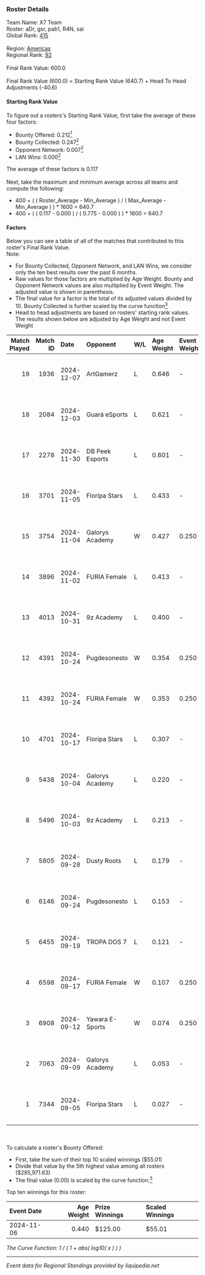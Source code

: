 ### Roster Details<br />
Team Name: X7 Team<br />
Roster: aDr, gsr, pab1, R4N, sai<br />
Global Rank: [415](../../standings_global_2025_02_28.md)<br />
<br />
Region: [Americas]( ../../standings_americas_2025_02_28.md)<br />
Regional Rank: [92]( ../../standings_americas_2025_02_28.md)<br />
<br />
Final Rank Value:  600.0<br />
<br />
Final Rank Value (600.0) = Starting Rank Value (640.7) + Head To Head Adjustments (-40.6)<br />

#### Starting Rank Value<br />
To figure out a rosters's Starting Rank Value, first take the average of these four factors:<br />
- Bounty Offered: 0.212[<sup>1</sup>](#table2)
- Bounty Collected: 0.247[<sup>2</sup>](#table1)
- Opponent Network: 0.007[<sup>2</sup>](#table1)
- LAN Wins: 0.000[<sup>2</sup>](#table1)

The average of these factors is 0.117<br />
<br />
Next, take the maximum and minimum average across all teams and compute the following:<br />
- 400 + ( ( Roster_Average - Min_Average ) / ( Max_Average - Min_Average ) ) * 1600 = 640.7
- 400 + ( ( 0.117 - 0.000 ) / ( 0.775 - 0.000 ) ) * 1600 = 640.7


#### Factors<br />
Below you can see a table of all of the matches that contributed to this roster's Final Rank Value.<br />
Note:<br />

- For Bounty Collected, Opponent Network, and LAN Wins, we consider only the ten best results over the past 6 months.
- Raw values for those factors are multiplied by Age Weight. Bounty and Opponent Network values are also multiplied by Event Weight. The adjusted value is shown in parenthesis.
- The final value for a factor is the total of its adjusted values divided by 10. Bounty Collected is further scaled by the curve function[<sup>3</sup>](#curveFunction)
- Head to head adjustments are based on rosters' starting rank values. The results shown below are adjusted by Age Weight and not Event Weight
<span id="table1"></span><br />


| Match Played | Match ID | Date       | Opponent        | W/L | Age Weight | Event Weight | Bounty Collected | Opponent Network | LAN Wins  | H2H Adj. | Roster                   |
| -: | -: | :- | :- | :- | :- | :- | :- | :- | :- | -: | :- |
|           19 |     1936 | 2024-12-07 | ArtGamerz       | L   | 0.646      | -            | -                | -                | -         |   -13.81 | aDr, gsr, pab1, R4N, sai |
|           18 |     2084 | 2024-12-03 | Guará eSports   | L   | 0.621      | -            | -                | -                | -         |   -13.57 | aDr, gsr, pab1, R4N, sai |
|           17 |     2278 | 2024-11-30 | DB Peek Esports | L   | 0.601      | -            | -                | -                | -         |    -9.26 | aDr, gsr, pab1, R4N, sai |
|           16 |     3701 | 2024-11-05 | Floripa Stars   | L   | 0.433      | -            | -                | -                | -         |    -6.01 | aDr, gsr, pab1, R4N, sai |
|           15 |     3754 | 2024-11-04 | Galorys Academy | W   | 0.427      | 0.250        | 0.001 (0.000)    | 0.171 (0.018)    | 0 (0.000) |     6.65 | aDr, gsr, pab1, R4N, sai |
|           14 |     3896 | 2024-11-02 | FURIA Female    | L   | 0.413      | -            | -                | -                | -         |    -1.35 | aDr, gsr, pab1, R4N, sai |
|           13 |     4013 | 2024-10-31 | 9z Academy      | L   | 0.400      | -            | -                | -                | -         |    -5.74 | aDr, gsr, pab1, R4N, sai |
|           12 |     4391 | 2024-10-24 | Pugdesonesto    | W   | 0.354      | 0.250        | 0.000 (0.000)    | 0.110 (0.010)    | 0 (0.000) |     5.91 | aDr, gsr, pab1, R4N, sai |
|           11 |     4392 | 2024-10-24 | FURIA Female    | W   | 0.353      | 0.250        | 0.076 (0.007)    | 0.292 (0.026)    | 0 (0.000) |    10.18 | aDr, gsr, pab1, R4N, sai |
|           10 |     4701 | 2024-10-17 | Floripa Stars   | L   | 0.307      | -            | -                | -                | -         |    -4.21 | aDr, gsr, pab1, R4N, sai |
|            9 |     5438 | 2024-10-04 | Galorys Academy | L   | 0.220      | -            | -                | -                | -         |    -3.24 | aDr, gsr, pab1, R4N, sai |
|            8 |     5496 | 2024-10-03 | 9z Academy      | L   | 0.213      | -            | -                | -                | -         |    -2.92 | aDr, gsr, pab1, R4N, sai |
|            7 |     5805 | 2024-09-28 | Dusty Roots     | L   | 0.179      | -            | -                | -                | -         |    -1.50 | aDr, gsr, pab1, R4N, sai |
|            6 |     6146 | 2024-09-24 | Pugdesonesto    | L   | 0.153      | -            | -                | -                | -         |    -2.37 | aDr, gsr, pab1, R4N, sai |
|            5 |     6455 | 2024-09-19 | TROPA DOS 7     | L   | 0.121      | -            | -                | -                | -         |    -2.63 | aDr, gsr, pab1, R4N, sai |
|            4 |     6598 | 2024-09-17 | FURIA Female    | W   | 0.107      | 0.250        | 0.076 (0.002)    | 0.292 (0.008)    | 0 (0.000) |     3.06 | aDr, gsr, pab1, R4N, sai |
|            3 |     6908 | 2024-09-12 | Yawara E-Sports | W   | 0.074      | 0.250        | 0.002 (0.000)    | 0.537 (0.010)    | 0 (0.000) |     1.38 | aDr, gsr, pab1, R4N, sai |
|            2 |     7063 | 2024-09-09 | Galorys Academy | L   | 0.053      | -            | -                | -                | -         |    -0.81 | aDr, gsr, pab1, R4N, sai |
|            1 |     7344 | 2024-09-05 | Floripa Stars   | L   | 0.027      | -            | -                | -                | -         |    -0.39 | aDr, gsr, pab1, R4N, sai |

<br />
<span id="table2"></span><br />
To calculate a roster's Bounty Offered:<br />

- First, take the sum of their top 10 scaled winnings ($55.01)
- Divide that value by the 5th highest value among all rosters ($285,971.63)
- The final value (0.00) is scaled by the curve function.[<sup>3</sup>](#curveFunction)

Top ten winnings for this roster:<br />

| Event Date | Age Weight | Prize Winnings | Scaled Winnings |
| :- | -: | :- | :- |
| 2024-11-06 |      0.440 | $125.00        | $55.01          |


<span id="curveFunction"></span>_The Curve Function: 1 / ( 1 + abs( log10( x ) ) )_<br />

---
_Event data for Regional Standings provided by liquipedia.net_<br />

